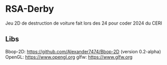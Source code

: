 # RSA-Derby

Jeu 2D de destruction de voiture fait lors des 24 pour coder 2024 du CERI

## Libs

Bbop-2D: https://github.com/Alexander7474/Bbop-2D (version 0.2-alpha) 
OpenGL: https://www.opengl.org
glfw: https://www.glfw.org
